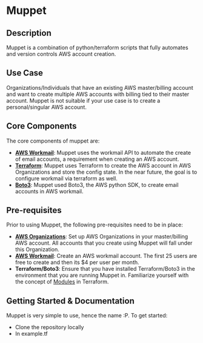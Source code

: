 # Muppet
## Description
Muppet is a combination of python/terraform scripts that fully automates and version controls AWS account creation. 

Use Case
-------------------------------
Organizations/Individuals that have an existing AWS master/billing account and want to create multiple AWS accounts with billing tied to their master account. Muppet is not suitable if your use case is to create a personal/singular AWS account.

Core Components
-------------------------------
The core components of muppet are:

- **[AWS Workmail](https://aws.amazon.com/workmail/)**: Muppet uses the workmail API to automate the create of email accounts, a requirement when creating an AWS account.
- **[Terraform](https://www.terraform.io/)**: Muppet uses Terraform to create the AWS account in AWS Organizations and store the config state. In the near future, the goal is to configure workmail via terraform as well.
- **[Boto3](https://boto3.amazonaws.com/v1/documentation/api/latest/guide/quickstart.html)**: Muppet used Boto3, the AWS python SDK, to create email accounts in AWS workmail.

Pre-requisites
-------------------------------
Prior to using Muppet, the following pre-requisites need to be in place:

- **[AWS Organizations](https://aws.amazon.com/organizations/)**: Set up AWS Organizations in your master/billing AWS account. All accounts that you create using Muppet will fall under this Organization.
- **[AWS Workmail](https://aws.amazon.com/workmail/)**: Create an AWS workmail account. The first 25 users are free to create and then its $4 per user per month.
- **Terraform/Boto3**: Ensure that you have installed Terraform/Boto3 in the environment that you are running Muppet in. Familiarize yourself with the concept of [Modules](https://www.terraform.io/docs/modules/usage.html) in Terraform.

Getting Started & Documentation
-------------------------------
Muppet is very simple to use, hence the name :P. To get started:
- Clone the repository locally
- In example.tf

